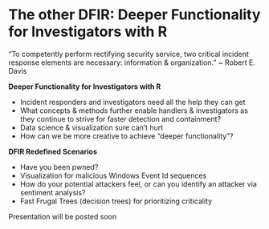 # The other DFIR: Deeper Functionality for Investigators with R

“To competently perform rectifying security service, two critical incident response elements are necessary: 
information & organization.” 
~ Robert E. Davis

**Deeper Functionality for Investigators with R**
- Incident responders and investigators need all the help they can get
- What concepts & methods further enable handlers & investigators as they continue to strive for faster detection and containment?
- Data science & visualization sure can’t hurt
- How can we be more creative to achieve “deeper functionality”? 

**DFIR Redefined Scenarios**
- Have you been pwned?
- Visualization for malicious Windows Event Id sequences
- How do your potential attackers feel, or can you identify an attacker via sentiment analysis?
- Fast Frugal Trees (decision trees) for prioritizing criticality

Presentation will be posted soon
